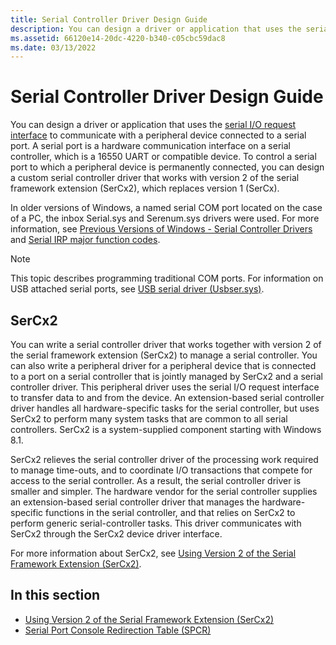 ```yaml
---
title: Serial Controller Driver Design Guide
description: You can design a driver or application that uses the serial I/O request interface to communicate with a peripheral device connected to a serial port.
ms.assetid: 66120e14-20dc-4220-b340-c05cbc59dac8
ms.date: 03/13/2022
---
```


# Serial Controller Driver Design Guide

You can design a driver or application that uses the [serial I/O request interface](serial-i-o-request-interface.md) to communicate with a peripheral device connected to a serial port. A serial port is a hardware communication interface on a serial controller, which is a 16550 UART or compatible device. To control a serial port to which a peripheral device is permanently connected, you can design a custom serial controller driver that works with version 2 of the serial framework extension (SerCx2), which replaces version 1 (SerCx). 

In older versions of Windows, a named serial COM port located on the case of a PC, the inbox Serial.sys and Serenum.sys drivers were used. For more information, see [Previous Versions of Windows - Serial Controller Drivers](/previous-versions/windows/drivers/serports/) and [Serial IRP major function codes](serial-irp-major-function-codes.md).

> [!NOTE]
> This topic describes programming traditional COM ports. For information on USB attached serial ports, see [USB serial driver (Usbser.sys)](../usbcon/usb-driver-installation-based-on-compatible-ids.md).

## SerCx2

You can write a serial controller driver that works together with version 2 of the serial framework extension (SerCx2) to manage a serial controller. You can also write a peripheral driver for a peripheral device that is connected to a port on a serial controller that is jointly managed by SerCx2 and a serial controller driver. This peripheral driver uses the serial I/O request interface to transfer data to and from the device. An extension-based serial controller driver handles all hardware-specific tasks for the serial controller, but uses SerCx2 to perform many system tasks that are common to all serial controllers. SerCx2 is a system-supplied component starting with Windows 8.1.

SerCx2 relieves the serial controller driver of the processing work required to manage time-outs, and to coordinate I/O transactions that compete for access to the serial controller. As a result, the serial controller driver is smaller and simpler. The hardware vendor for the serial controller supplies an extension-based serial controller driver that manages the hardware-specific functions in the serial controller, and that relies on SerCx2 to perform generic serial-controller tasks. This driver communicates with SerCx2 through the SerCx2 device driver interface.

For more information about SerCx2, see [Using Version 2 of the Serial Framework Extension (SerCx2)](using-version-2-of-the-serial-framework-extension.md).

## In this section

- [Using Version 2 of the Serial Framework Extension (SerCx2)](using-version-2-of-the-serial-framework-extension.md)
- [Serial Port Console Redirection Table (SPCR)](serial-port-console-redirection-table.md)
